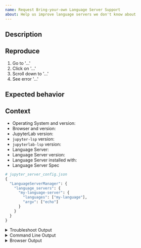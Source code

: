 ```yaml
---
name: Request Bring-your-own Language Server Support
about: Help us improve language servers we don't know about
---
```


<!--
Welcome! Before creating a new issue:
* Search for relevant issues
* Ensure your language server is not supported: https://jupyterlab-lsp.readthedocs.io/en/latest/Language%20Servers.html
* Follow the issue reporting guidelines:
https://jupyterlab.readthedocs.io/en/latest/getting_started/issue.html
-->

## Description

<!--Describe the bug clearly and concisely. Clearly indicate the language -->

## Reproduce

<!--Describe step-by-step instructions to reproduce the behavior-->

1. Go to '...'
2. Click on '...'
3. Scroll down to '...'
4. See error '...'

<!--Describe how you diagnosed the issue. See the guidelines at
 https://jupyterlab.readthedocs.io/en/latest/getting_started/issue.html -->

## Expected behavior

<!--Describe what you expected to happen-->

## Context

<!--Complete the following for context, and add any other relevant context-->

- Operating System and version:
- Browser and version:
- JupyterLab version:
- `jupyter-lsp` version:
- `jupyterlab-lsp` version:
- Language Server:
- Language Server version:
- Language Server installed with:
  <!-- e.g. system package manager, app package manager -->
- Language Server Spec

```python
# jupyter_server_config.json
{
  "LanguageServerManager": {
    "language_servers": {
      "my-language-server": {
        "languages": ["my-language"],
        "argv": ["echo"]
      }
    }
  }
}
```

<details><summary>Troubleshoot Output</summary>
<pre>
Paste the output from running `jupyter troubleshoot` from the command line here.
You may want to sanitize the paths in the output.
</pre>
</details>

<details><summary>Command Line Output</summary>
<pre>
Paste the output from your command line running `jupyter lab` here, use `--debug` if possible.
</pre>
</details>

<details><summary>Browser Output</summary>
<pre>
Paste the output from your browser Javascript console here.
</pre>
</details>
